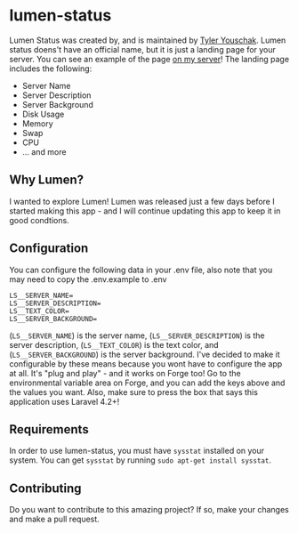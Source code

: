 lumen-status
============
Lumen Status was created by, and is maintained by [Tyler Youschak](http://tjyouschak.me). Lumen status doens't have an official name, but it is just a landing page for your server. You can see an example of the page [on my server](http://cosmos.team-radiant.com/)! The landing page includes the following:
* Server Name
* Server Description
* Server Background
* Disk Usage
* Memory
* Swap
* CPU
* ... and more

## Why Lumen?
I wanted to explore Lumen! Lumen was released just a few days before I started making this app - and I will continue updating this app to keep it in good condtions.

## Configuration
You can configure the following data in your .env file, also note that you may need to copy the .env.example to .env

```
LS__SERVER_NAME=
LS__SERVER_DESCRIPTION=
LS__TEXT_COLOR=
LS__SERVER_BACKGROUND=

```
 (`LS__SERVER_NAME`) is the server name, (`LS__SERVER_DESCRIPTION`) is the server description, (`LS__TEXT_COLOR`) is the text color, and (`LS__SERVER_BACKGROUND`) is the server background. I've decided to make it configurable by these means because you wont have to configure the app at all. It's "plug and play" - and it works on Forge too! Go to the environmental variable area on Forge, and you can add the keys above and the values you want. Also, make sure to press the box that says this application uses Laravel 4.2+!

## Requirements
In order to use lumen-status, you must have `sysstat` installed on your system. You can get `sysstat` by running `sudo apt-get install sysstat`.

## Contributing
Do you want to contribute to this amazing project? If so, make your changes and make a pull request.